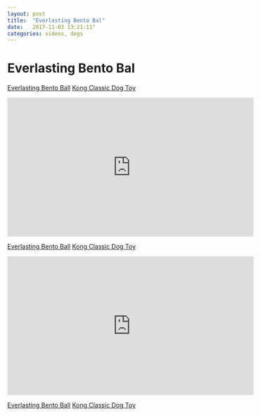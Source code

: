 ```yaml
---
layout: post
title:  "Everlasting Bento Bal"
date:   2017-11-03 13:21:11"
categories: videos, dogs
---
```


# Everlasting Bento Bal


[Everlasting Bento Ball](http://amzn.to/2zueW3N)
[Kong Classic Dog Toy](http://amzn.to/2Agwygq)

<iframe width="560" height="315" src="https://www.youtube.com/embed/GyNlYo2R9_I" frameborder="0" allowfullscreen></iframe>

[Everlasting Bento Ball](http://amzn.to/2zueW3N)
[Kong Classic Dog Toy](http://amzn.to/2Agwygq)


<iframe width="560" height="315" src="https://www.youtube.com/embed/8DWEy3RgAm8" frameborder="0" allowfullscreen></iframe>

[Everlasting Bento Ball](http://amzn.to/2zueW3N)
[Kong Classic Dog Toy](http://amzn.to/2Agwygq)
